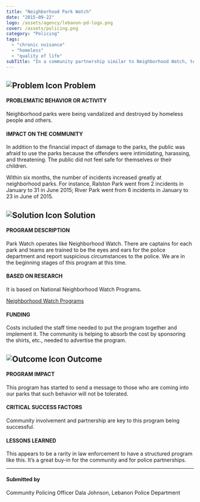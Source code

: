 ```yaml
---
title: "Neighborhood Park Watch"
date: "2015-09-22"
logo: /assets/agency/lebanon-pd-logo.png
cover: /assets/policing.png
category: "Policing"
tags:
  - "chronic nuisance"
  - "homeless"
  - "quality of life"
subTitle: "In a community partnership similar to Neighborhood Watch, teams are trained to be the eyes and ears for the police department and report suspicious circumstances to the police."
---
```


## ![Problem Icon](https://github.com/google/material-design-icons/raw/master/alert/1x_web/ic_error_outline_black_48dp.png "Problem") Problem

#### PROBLEMATIC BEHAVIOR OR ACTIVITY

Neighborhood parks were being vandalized and destroyed by homeless people and others.

#### IMPACT ON THE COMMUNITY

In addition to the financial impact of damage to the parks, the public was afraid to use the parks because the offenders were intimidating, harassing, and threatening. The public did not feel safe for themselves or their children.

Within six months, the number of incidents increased greatly at neighborhood parks. For instance, Ralston Park went from 2 incidents in January to 31 in June 2015; River Park went from 6 incidents in January to 23 in June of 2015.

## ![Solution Icon](https://github.com/google/material-design-icons/raw/master/action/1x_web/ic_lightbulb_outline_black_48dp.png "Solution") Solution

#### PROGRAM DESCRIPTION

Park Watch operates like Neighborhood Watch. There are captains for each park and teams are trained to be the eyes and ears for the police department and report suspicious circumstances to the police. We are in the beginning stages of this program at this time.

#### BASED ON RESEARCH

It is based on National Neighborhood Watch Programs.

[Neighborhood Watch Programs](okb-gatsby/content/posts/2015-11-30--neighborhood-watch-programs/index.md)  

#### FUNDING

Costs included the staff time needed to put the program together and implement it. The community is helping to absorb the cost by sponsoring the shirts, etc., needed to advertise the program.

## ![Outcome Icon](https://github.com/google/material-design-icons/raw/master/action/1x_web/ic_view_list_black_48dp.png "Outcome") Outcome

#### PROGRAM IMPACT

This program has started to send a message to those who are coming into our parks that such behavior will not be tolerated.

#### CRITICAL SUCCESS FACTORS

Community involvement and partnership are key to this program being successful.

#### LESSONS LEARNED

This appears to be a rarity in law enforcement to have a structured program like this. It’s a great buy-in for the community and for police partnerships.

---

#### Submitted by
Community Policing Officer Dala Johnson, Lebanon Police Department
